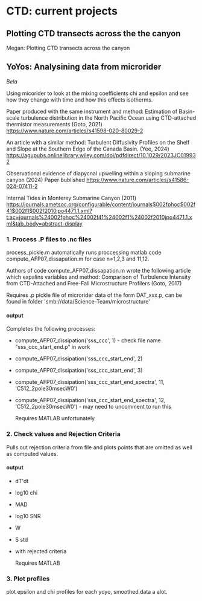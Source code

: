 # CTD: current projects

## Plotting CTD transects across the the canyon

Megan: Plotting CTD transects across the canyon

## YoYos: Analysining data from microrider 
_Bela_

Using micorider to look at the mixing coefficients chi and epsilon and see how they change with time and how this effects isotherms.

Paper produced with the same instrument and method:
Estimation of Basin-scale turbulence distribution in the North Pacific Ocean using CTD-attached thermistor measurements
(Goto, 2021)
https://www.nature.com/articles/s41598-020-80029-2


An article with a similar method:
Turbulent Diffusivity Profiles on the Shelf and Slope at the
Southern Edge of the Canada Basin.
(Yee, 2024)
https://agupubs.onlinelibrary.wiley.com/doi/pdfdirect/10.1029/2023JC019932

Observational evidence of diapycnal upwelling
within a sloping submarine canyon (2024) 
Paper bublished https://www.nature.com/articles/s41586-024-07411-2

Internal Tides in Monterey Submarine Canyon (2011)
https://journals.ametsoc.org/configurable/content/journals$002fphoc$002f41$002f1$002f2010jpo4471.1.xml?t:ac=journals%24002fphoc%24002f41%24002f1%24002f2010jpo4471.1.xml&tab_body=abstract-display


### 1. Process .P files to .nc files 

process_pickle.m automatically runs proccessing matlab code compute_AFP07_dissapation.m for case n=1,2,3 and 11,12.

Authors of code compute_AFP07_dissapation.m wrote the following article which expalins variables and method: 
Comparison of Turbulence Intensity from CTD-Attached and Free-Fall Microstructure Profilers
(Goto, 2017)

Requires .p pickle file of microrider data of the form DAT_xxx.p, can be found in folder 'smb://data/Science-Team/microstructure'

#### output

Completes the following processes:

- compute_AFP07_dissipation('sss_ccc', 1) - check file name "sss_ccc_start_end.p" in work
- compute_AFP07_dissipation('sss_ccc_start_end', 2)
- compute_AFP07_dissipation('sss_ccc_start_end', 3)
- compute_AFP07_dissipation('sss_ccc_start_end_spectra', 11, 'C512_2pole30msecW0')
- compute_AFP07_dissipation('sss_ccc_start_end_spectra', 12, 'C512_2pole30msecW0') - may need to uncomment to run this

  Requires MATLAB unfortunately

### 2. Check values and Rejection Criteria

Pulls out rejection criteria from file and plots points that are omitted as well as computed values. 

#### output

- dT'dt
- log10 chi
- MAD
- log10 SNR
- W
- S std
- with rejected criteria

  Requires MATLAB

### 3. Plot profiles

plot epsilon and chi profiles for each yoyo, smoothed data a alot.



